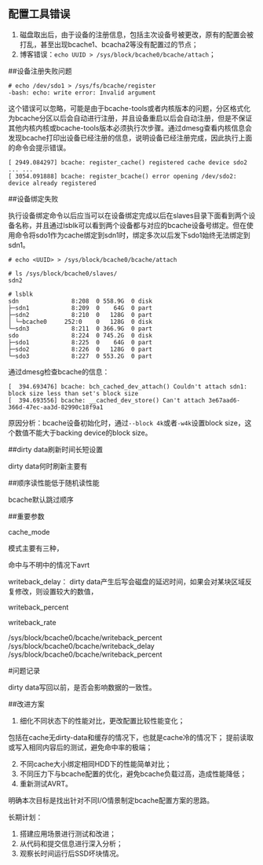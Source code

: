 ## 配置工具错误

1. 磁盘取出后，由于设备的注册信息，包括主次设备号被更改，原有的配置会被打乱，甚至出现bcache1、bcacha2等没有配置过的节点；
2. 博客错误：`echo UUID > /sys/block/bcache0/bcache/attach`；

##设备注册失败问题

```
# echo /dev/sdo1 > /sys/fs/bcache/register
-bash: echo: write error: Invalid argument
```

这个错误可以忽略，可能是由于bcache-tools或者内核版本的问题，分区格式化为bcache分区以后会自动进行注册，并且设备重启以后会自动注册，但是不保证其他内核内核或bcache-tools版本必须执行次步骤。通过dmesg查看内核信息会发现bcache打印出设备已经注册的信息，说明设备已经注册完成，因此执行上面的命令会提示错误。
```
[ 2949.084297] bcache: register_cache() registered cache device sdo2
... ...
[ 3054.091888] bcache: register_bcache() error opening /dev/sdo2: device already registered
```

##设备绑定失败

执行设备绑定命令以后应当可以在设备绑定完成以后在slaves目录下面看到两个设备名称，并且通过lsblk可以看到两个设备都与对应的bcache设备号绑定。但在使用命令将sdo1作为cache绑定到sdn1时，绑定多次以后发下sdo1始终无法绑定到sdn1。

```
# echo <UUID> > /sys/block/bcache0/bcache/attach

# ls /sys/block/bcache0/slaves/
sdn2

# lsblk
sdn               8:208  0 558.9G  0 disk  
├─sdn1            8:209  0    64G  0 part  
├─sdn2            8:210  0   128G  0 part  
│ └─bcache0     252:0    0   128G  0 disk  
└─sdn3            8:211  0 366.9G  0 part  
sdo               8:224  0 745.2G  0 disk  
├─sdo1            8:225  0    64G  0 part   
├─sdo2            8:226  0   128G  0 part  
└─sdo3            8:227  0 553.2G  0 part
```

通过dmesg检查bcache的信息：

```
[  394.693476] bcache: bch_cached_dev_attach() Couldn't attach sdn1: block size less than set's block size
[  394.693556] bcache: __cached_dev_store() Can't attach 3e67aad6-366d-47ec-aa3d-82990c18f9a1
```

原因分析：bcache设备初始化时，通过`--block 4k`或者`-w4k`设置block size，这个数值不能大于backing device的block size。

##dirty data刷新时间长短设置

dirty data何时刷新主要有


##顺序读性能低于随机读性能

bcache默认跳过顺序

##重要参数

cache_mode

模式主要有三种，

命中与不明中的情况下avrt

writeback_delay： dirty data产生后写会磁盘的延迟时间，如果会对某块区域反复修改，则设置较大的数值，

writeback_percent

writeback_rate

/sys/block/bcache0/bcache/writeback_percent
/sys/block/bcache0/bcache/writeback_delay
/sys/block/bcache0/bcache/writeback_percent

#问题记录

dirty data写回以前，是否会影响数据的一致性。

##改进方案

1. 细化不同状态下的性能对比，更改配置比较性能变化；

包括在cache无dirty-data和缓存的情况下，也就是cache冷的情况下； 提前读取或写入相同内容后的测试，避免命中率的极端；

2. 不同cache大小绑定相同HDD下的性能简单对比；
3. 不同压力下与bcache配置的优化，避免bcache负载过高，造成性能降低；
4. 重新测试AVRT。

明确本次目标是找出针对不同I/O情景制定bcache配置方案的思路。

长期计划：

1. 搭建应用场景进行测试和改进；
2. 从代码和提交信息进行深入分析；
3. 观察长时间运行后SSD坏块情况。
